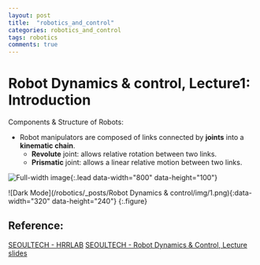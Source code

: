 ```yaml
---
layout: post
title:  "robotics_and_control"
categories: robotics_and_control
tags: robotics
comments: true
---
```


# Robot Dynamics & control, Lecture1: Introduction

Components & Structure of Robots:
-   Robot manipulators are composed of links connected by __joints__ into a __kinematic chain__.
    -   __Revolute__ joint: allows relative rotation between two links.
    -   __Prismatic__ joint: allows a linear relative motion between two links.

![Full-width image](https://placehold.it/800x100){:.lead data-width="800" data-height="100"}


![Dark Mode](/robotics/_posts/Robot Dynamics & control/img/1.png){:data-width="320" data-height="240"}
{:.figure}


## Reference:
[SEOULTECH - HRRLAB](http://hrrlab.com/)
[SEOULTECH - Robot Dynamics & Control, Lecture slides](http://hrrlab.com/)